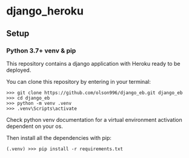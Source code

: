 # django_heroku
## Setup
### Python 3.7+ venv & pip
This repository contains a django application with Heroku ready to be deployed.

You can clone this repository by entering in your terminal:
```
>>> git clone https://github.com/olson996/django_eb.git django_eb
>>> cd django_eb
>>> python -m venv .venv
>>> .venv\Scripts\activate
```
Check python venv documentation for a virtual environment activation dependent on your os. 

Then install all the dependencies with pip:

```
(.venv) >>> pip install -r requirements.txt
```
